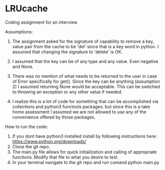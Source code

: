 # LRUcache
Coding assignment for an interview

Assumptions:

1. The assignment asked for the signature of capability to remove a key, value pair from the cache to be 'del' since that is a key word in python. I assumed that changing the signature to 'delete' is OK.

2. I assumed that the key can be of any type and any value. Even negative and None.

3. There was no mention of what needs to be returned to the user in case of Error specifically for get(). Since the key can be anything (assumption 2) I assumed returning None would be acceptable. This can be switched to throwing an exception or any other value if needed.

4. I realize this is a lot of code for something that can be accomplished via collections and python3 functools packages. but since this is a take home assessment I assumed we are not allowed to use any of the convenience offered by those packages.

How to run the code:

1. If you dont have python3 installed install by following instructions here: https://www.python.org/downloads/
2. Clone the git repo.
3. The main.py file allows for quick initialization and calling of appropriate functions. Modify that file to what you desire to test.
4. In your terminal navigate to the git repo and run comand python main.py

